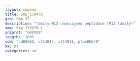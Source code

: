 ```yaml
---
layout: smgene
title: Smp_170470
grp: Smp_17
description: "family M13 unassigned peptidase (M13 family)"
smp: Smp_170470.1
uniprot: "G4VCU9"
length:  1005
cdd: "cd08662, cl14813, cl14911, pfam05649"
kk: ns
categories: sm
---
```

